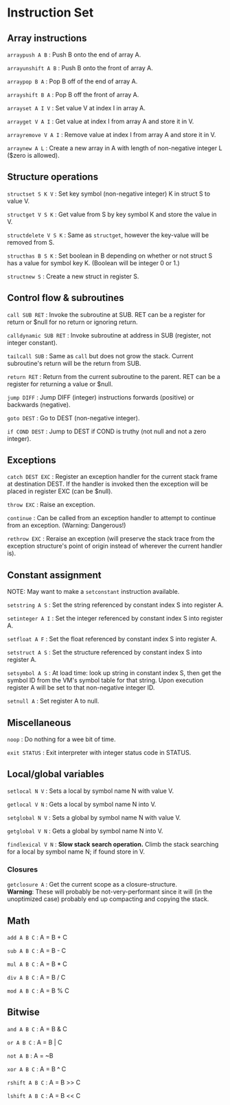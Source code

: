# Instruction Set

## Array instructions

`arraypush A B`
:  Push B onto the end of array A.

`arrayunshift A B`
:  Push B onto the front of array A.

`arraypop B A`
:  Pop B off of the end of array A.

`arrayshift B A`
:  Pop B off the front of array A.

`arrayset A I V`
:  Set value V at index I in array A.

`arrayget V A I`
:  Get value at index I from array A and store it in V.

`arrayremove V A I`
:  Remove value at index I from array A and store it in V.

`arraynew A L`
:  Create a new array in A with length of non-negative integer L ($zero is allowed).

## Structure operations

`structset S K V`
:  Set key symbol (non-negative integer) K in struct S to value V.

`structget V S K`
:  Get value from S by key symbol K and store the value in V.

`structdelete V S K`
:  Same as `structget`, however the key-value will be removed from S.

`structhas B S K`
:  Set boolean in B depending on whether or not struct S has a value for symbol key K. (Boolean will be integer 0 or 1.)

`structnew S`
:  Create a new struct in register S.

## Control flow & subroutines

`call SUB RET`
:  Invoke the subroutine at SUB. RET can be a register for return or $null for no return or ignoring return.

`calldynamic SUB RET`
:  Invoke subroutine at address in SUB (register, not integer constant).

`tailcall SUB`
:  Same as `call` but does not grow the stack. Current subroutine's return will be the return from SUB.

`return RET`
:  Return from the current subroutine to the parent. RET can be a register for returning a value or $null.

`jump DIFF`
:  Jump DIFF (integer) instructions forwards (positive) or backwards (negative).

`goto DEST`
:  Go to DEST (non-negative integer).

`if COND DEST`
:  Jump to DEST if COND is truthy (not null and not a zero integer).

## Exceptions

`catch DEST EXC`
:  Register an exception handler for the current stack frame at destination DEST. If the handler is invoked then the exception will be placed in register EXC (can be $null).

`throw EXC`
:  Raise an exception.

`continue`
:  Can be called from an exception handler to attempt to continue from an exception. (Warning: Dangerous!)

`rethrow EXC`
:  Reraise an exception (will preserve the stack trace from the exception structure's point of origin instead of wherever the current handler is).

## Constant assignment

NOTE: May want to make a `setconstant` instruction available.

`setstring A S`
:  Set the string referenced by constant index S into register A.

`setinteger A I`
:  Set the integer referenced by constant index S into register A.

`setfloat A F`
:  Set the float referenced by constant index S into register A.

`setstruct A S`
:  Set the structure referenced by constant index S into register A.

`setsymbol A S`
:  At load time: look up string in constant index S, then get the symbol ID from the VM's symbol table for that string. Upon execution register A will be set to that non-negative integer ID.

`setnull A`
:  Set register A to null.

## Miscellaneous

`noop`
:  Do nothing for a wee bit of time.

`exit STATUS`
:  Exit interpreter with integer status code in STATUS.

## Local/global variables

`setlocal N V`
:  Sets a local by symbol name N with value V.

`getlocal V N`
:  Gets a local by symbol name N into V.

`setglobal N V`
:  Sets a global by symbol name N with value V.

`getglobal V N`
:  Gets a global by symbol name N into V.

`findlexical V N`
:  **Slow stack search operation.** Climb the stack searching for a local by symbol name N; if found store in V.

### Closures

`getclosure A`
:   Get the current scope as a closure-structure.  
    **Warning**: These will probably be not-very-performant since it will (in
    the unoptimized case) probably end up compacting and copying the stack.

## Math

`add A B C`
:  A = B + C

`sub A B C`
:  A = B - C

`mul A B C`
:  A = B * C

`div A B C`
:  A = B / C

`mod A B C`
:  A = B % C

## Bitwise

`and A B C`
:  A = B & C

`or A B C`
:  A = B | C

`not A B`
:  A = ~B

`xor A B C`
:  A = B ^ C

`rshift A B C`
:  A = B >> C

`lshift A B C`
:  A = B << C
